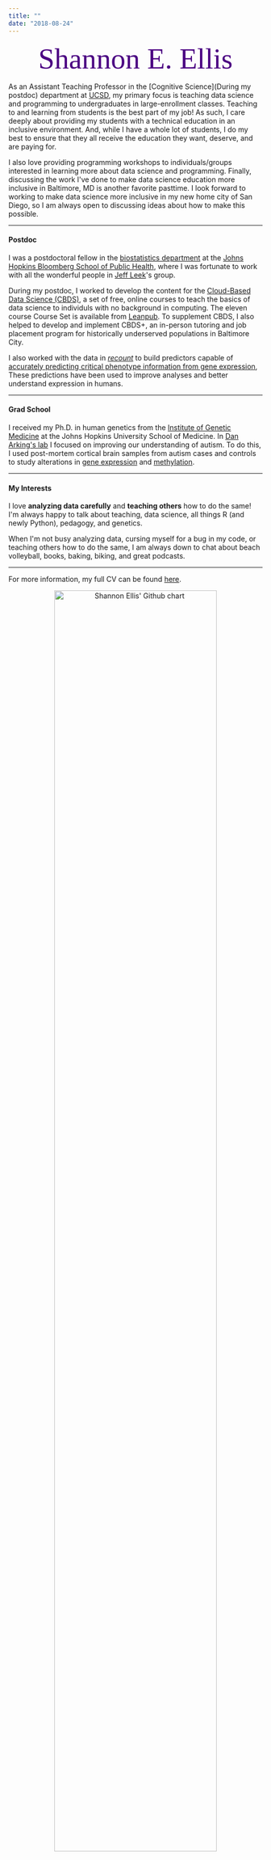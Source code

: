 ```yaml
---
title: ""
date: "2018-08-24"
---
```


<center><font color="#4B0082"><font style="font-size:6vw"><font face='Great Vibes'>Shannon E. Ellis</font></font></font></center>

As an Assistant Teaching Professor in the [Cognitive Science](During my postdoc) department at [UCSD](https://ucsd.edu/), my primary focus is teaching data science and programming to undergraduates in large-enrollment classes. Teaching to and learning from students is the best part of my job! As such, I care deeply about providing my students with a technical education in an inclusive environment. And, while I have a whole lot of students, I do my best to ensure that they all receive the education they want, deserve, and are paying for.

I also love providing programming workshops to individuals/groups interested in learning more about data science and programming. Finally, discussing the work I've done to make data science education more inclusive in Baltimore, MD is another favorite pasttime. I look forward to working to make data science more inclusive in my new home city of San Diego, so I am always open to discussing ideas about how to make this possible.

---

#### Postdoc

I was a postdoctoral fellow in the [biostatistics department](http://www.jhsph.edu/departments/biostatistics/) at the [Johns Hopkins Bloomberg School of Public Health](http://www.jhsph.edu/), where I was fortunate to work with all the wonderful people in [Jeff Leek](http://jtleek.com/)'s group.

During my postdoc, I worked to develop the content for the [Cloud-Based Data Science (CBDS)](https://www.clouddatascience.org/), a set of free, online courses to teach the basics of data science to individuls with no background in computing. The eleven course Course Set is available from [Leanpub](https://leanpub.com/universities/set/jhu/cloud-based-data-science
). To supplement CBDS, I also helped to develop and implement CBDS+, an in-person tutoring and job placement program for historically underserved populations in Baltimore City. 

I also worked with the data in *[recount](https://jhubiostatistics.shinyapps.io/recount/)* to build predictors capable of [accurately predicting critical phenotype information from gene expression](https://academic.oup.com/nar/article/46/9/e54/4920847), These predictions have been used to improve analyses and better understand expression in humans.

---

#### Grad School

I received my Ph.D. in human genetics from the [Institute of Genetic Medicine](https://igm.jhmi.edu/) at the Johns Hopkins University School of Medicine.  In [Dan Arking's lab](http://www.arkinglab.org/) I focused on improving our understanding of autism. To do this, I used post-mortem cortical brain samples from autism cases and controls to study alterations in [gene expression](http://www.nature.com/articles/ncomms6748) and [methylation](https://molecularautism.biomedcentral.com/articles/10.1186/s13229-017-0119-y).  
   
---

#### My Interests
   
I love **analyzing data carefully** and **teaching others** how to do the same! I'm always happy to talk about teaching, data science, all things R (and newly Python), pedagogy, and genetics.

When I'm not busy analyzing data, cursing myself for a bug in my code, or teaching others how to do the same, I am always down to chat about beach volleyball, books, baking, biking, and great podcasts. 

---

For more information, my full CV can be found [here](../../CV/Ellis_CV.pdf).


<center><img src="http://ghchart.rshah.org/4b0082/ShanEllis" alt="Shannon Ellis' Github chart" /, width = "80%", height = "80%"></a></center>